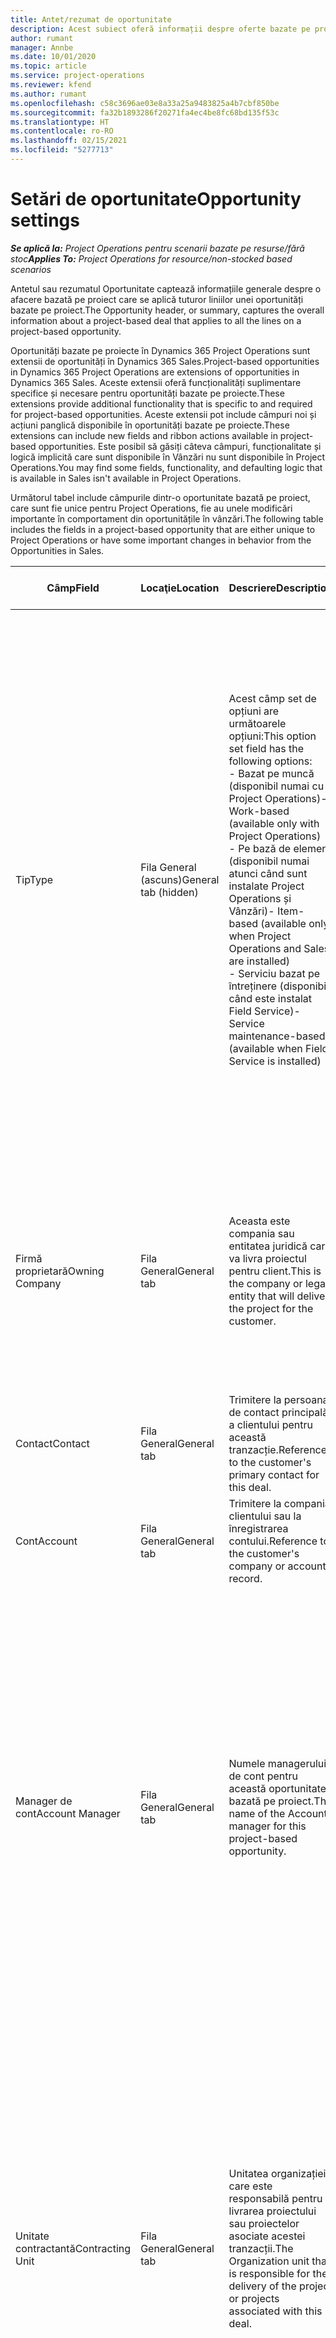 ```yaml
---
title: Antet/rezumat de oportunitate
description: Acest subiect oferă informații despre oferte bazate pe proiecte și liniile de oportunitate bazate pe proiecte.
author: rumant
manager: Annbe
ms.date: 10/01/2020
ms.topic: article
ms.service: project-operations
ms.reviewer: kfend
ms.author: rumant
ms.openlocfilehash: c58c3696ae03e8a33a25a9483825a4b7cbf850be
ms.sourcegitcommit: fa32b1893286f20271fa4ec4be8fc68bd135f53c
ms.translationtype: HT
ms.contentlocale: ro-RO
ms.lasthandoff: 02/15/2021
ms.locfileid: "5277713"
---
```

# <a name="opportunity-settings"></a><span data-ttu-id="3bea4-103">Setări de oportunitate</span><span class="sxs-lookup"><span data-stu-id="3bea4-103">Opportunity settings</span></span>

<span data-ttu-id="3bea4-104">_**Se aplică la:** Project Operations pentru scenarii bazate pe resurse/fără stoc_</span><span class="sxs-lookup"><span data-stu-id="3bea4-104">_**Applies To:** Project Operations for resource/non-stocked based scenarios_</span></span>


<span data-ttu-id="3bea4-105">Antetul sau rezumatul Oportunitate captează informațiile generale despre o afacere bazată pe proiect care se aplică tuturor liniilor unei oportunități bazate pe proiect.</span><span class="sxs-lookup"><span data-stu-id="3bea4-105">The Opportunity header, or summary, captures the overall information about a project-based deal that applies to all the lines on a project-based opportunity.</span></span>

<span data-ttu-id="3bea4-106">Oportunități bazate pe proiecte în Dynamics 365 Project Operations sunt extensii de oportunități în Dynamics 365 Sales.</span><span class="sxs-lookup"><span data-stu-id="3bea4-106">Project-based opportunities in Dynamics 365 Project Operations are extensions of opportunities in Dynamics 365 Sales.</span></span> <span data-ttu-id="3bea4-107">Aceste extensii oferă funcționalități suplimentare specifice și necesare pentru oportunități bazate pe proiecte.</span><span class="sxs-lookup"><span data-stu-id="3bea4-107">These extensions provide additional functionality that is specific to and required for project-based opportunities.</span></span> <span data-ttu-id="3bea4-108">Aceste extensii pot include câmpuri noi și acțiuni panglică disponibile în oportunități bazate pe proiecte.</span><span class="sxs-lookup"><span data-stu-id="3bea4-108">These extensions can include new fields and ribbon actions available in project-based opportunities.</span></span> <span data-ttu-id="3bea4-109">Este posibil să găsiți câteva câmpuri, funcționalitate și logică implicită care sunt disponibile în Vânzări nu sunt disponibile în Project Operations.</span><span class="sxs-lookup"><span data-stu-id="3bea4-109">You may find some fields, functionality, and defaulting logic that is available in Sales isn't available in Project Operations.</span></span>

<span data-ttu-id="3bea4-110">Următorul tabel include câmpurile dintr-o oportunitate bazată pe proiect, care sunt fie unice pentru Project Operations, fie au unele modificări importante în comportament din oportunitățile în vânzări.</span><span class="sxs-lookup"><span data-stu-id="3bea4-110">The following table includes the fields in a project-based opportunity that are either unique to Project Operations or have some important changes in behavior from the Opportunities in Sales.</span></span>

| <span data-ttu-id="3bea4-111">**Câmp**</span><span class="sxs-lookup"><span data-stu-id="3bea4-111">**Field**</span></span> | <span data-ttu-id="3bea4-112">**Locaţie**</span><span class="sxs-lookup"><span data-stu-id="3bea4-112">**Location**</span></span> | <span data-ttu-id="3bea4-113">**Descriere**</span><span class="sxs-lookup"><span data-stu-id="3bea4-113">**Description**</span></span> | <span data-ttu-id="3bea4-114">**Impactul din aval**</span><span class="sxs-lookup"><span data-stu-id="3bea4-114">**Downstream impact**</span></span> |
| --- | --- | --- | --- |
| <span data-ttu-id="3bea4-115">Tip</span><span class="sxs-lookup"><span data-stu-id="3bea4-115">Type</span></span> | <span data-ttu-id="3bea4-116">Fila General (ascuns)</span><span class="sxs-lookup"><span data-stu-id="3bea4-116">General tab (hidden)</span></span> | <span data-ttu-id="3bea4-117">Acest câmp set de opțiuni are următoarele opțiuni:</span><span class="sxs-lookup"><span data-stu-id="3bea4-117">This option set field has the following options:</span></span></br><span data-ttu-id="3bea4-118">- Bazat pe muncă (disponibil numai cu Project Operations)</span><span class="sxs-lookup"><span data-stu-id="3bea4-118">- Work-based (available only with Project Operations)</span></span></br><span data-ttu-id="3bea4-119">- Pe bază de element (disponibil numai atunci când sunt instalate Project Operations și Vânzări)</span><span class="sxs-lookup"><span data-stu-id="3bea4-119">- Item-based (available only when Project Operations and Sales are installed)</span></span></br><span data-ttu-id="3bea4-120">- Serviciu bazat pe întreținere (disponibil când este instalat Field Service)</span><span class="sxs-lookup"><span data-stu-id="3bea4-120">- Service maintenance-based (available when Field Service is installed)</span></span> | <span data-ttu-id="3bea4-121">Când utilizați Project Operations, această valoare a câmpului este setată automat la **Bazat pe muncă** care clasifică oportunitatea ca fiind bazată pe proiect.</span><span class="sxs-lookup"><span data-stu-id="3bea4-121">When you use Project Operations, this field value is automatically set to **Work-based** which classifies the Opportunity as project-based.</span></span> <span data-ttu-id="3bea4-122">O oportunitate ar trebui să fie bazată pe proiect pentru a permite toate extensiile și funcționalitățile specifice proiectului în procesul de vânzare din aval pentru această ofertă.</span><span class="sxs-lookup"><span data-stu-id="3bea4-122">An Opportunity should be project-based to enable all project-specific extensions and functionality in the downstream sales process for this deal.</span></span> |
| <span data-ttu-id="3bea4-123">Firmă proprietară</span><span class="sxs-lookup"><span data-stu-id="3bea4-123">Owning Company</span></span> | <span data-ttu-id="3bea4-124">Fila General</span><span class="sxs-lookup"><span data-stu-id="3bea4-124">General tab</span></span> | <span data-ttu-id="3bea4-125">Aceasta este compania sau entitatea juridică care va livra proiectul pentru client.</span><span class="sxs-lookup"><span data-stu-id="3bea4-125">This is the company or legal entity that will deliver the project for the customer.</span></span> | <span data-ttu-id="3bea4-126">Aceste informații despre câmp vor fi copiate în câmpul corespunzător din Oferta de proiect care este creată din această oportunitate.</span><span class="sxs-lookup"><span data-stu-id="3bea4-126">This field information will be copied to the corresponding field on the Project quote that is created from this Opportunity.</span></span> |
| <span data-ttu-id="3bea4-127">Contact</span><span class="sxs-lookup"><span data-stu-id="3bea4-127">Contact</span></span> | <span data-ttu-id="3bea4-128">Fila General</span><span class="sxs-lookup"><span data-stu-id="3bea4-128">General tab</span></span> | <span data-ttu-id="3bea4-129">Trimitere la persoana de contact principală a clientului pentru această tranzacție.</span><span class="sxs-lookup"><span data-stu-id="3bea4-129">Reference to the customer's primary contact for this deal.</span></span> | |
| <span data-ttu-id="3bea4-130">Cont</span><span class="sxs-lookup"><span data-stu-id="3bea4-130">Account</span></span> | <span data-ttu-id="3bea4-131">Fila General</span><span class="sxs-lookup"><span data-stu-id="3bea4-131">General tab</span></span> | <span data-ttu-id="3bea4-132">Trimitere la compania clientului sau la înregistrarea contului.</span><span class="sxs-lookup"><span data-stu-id="3bea4-132">Reference to the customer's company or account record.</span></span> | |
| <span data-ttu-id="3bea4-133">Manager de cont</span><span class="sxs-lookup"><span data-stu-id="3bea4-133">Account Manager</span></span> | <span data-ttu-id="3bea4-134">Fila General</span><span class="sxs-lookup"><span data-stu-id="3bea4-134">General tab</span></span> | <span data-ttu-id="3bea4-135">Numele managerului de cont pentru această oportunitate bazată pe proiect.</span><span class="sxs-lookup"><span data-stu-id="3bea4-135">The name of the Account manager for this project-based opportunity.</span></span> | <span data-ttu-id="3bea4-136">Managerul de cont este responsabil pentru gestionarea relației cu clientul prin finalizarea acestui proiect.</span><span class="sxs-lookup"><span data-stu-id="3bea4-136">The Account manager is responsible for managing the relationship with the customer through the completion of this project.</span></span> <span data-ttu-id="3bea4-137">Pe baza înregistrării resursei rezervabile legată de Managerul de cont, unitatea contractantă este implicită.</span><span class="sxs-lookup"><span data-stu-id="3bea4-137">Based on the bookable resource record tied to the Account manager, the contracting unit is defaulted.</span></span> |
| <span data-ttu-id="3bea4-138">Unitate contractantă</span><span class="sxs-lookup"><span data-stu-id="3bea4-138">Contracting Unit</span></span> | <span data-ttu-id="3bea4-139">Fila General</span><span class="sxs-lookup"><span data-stu-id="3bea4-139">General tab</span></span> | <span data-ttu-id="3bea4-140">Unitatea organizației care este responsabilă pentru livrarea proiectului sau proiectelor asociate acestei tranzacții.</span><span class="sxs-lookup"><span data-stu-id="3bea4-140">The Organization unit that is responsible for the delivery of the project or projects associated with this deal.</span></span> | <span data-ttu-id="3bea4-141">Unitatea contractantă este divizia companiei care va finaliza proiectele după încheierea tranzacției.</span><span class="sxs-lookup"><span data-stu-id="3bea4-141">The contracting unit is the division of the company that will complete the project(s) after the deal is closed.</span></span> <span data-ttu-id="3bea4-142">Fiecare unitate contractantă are o monedă, iar această monedă este utilizată pentru a raporta costurile estimate și reale suportate în timpul proiectului.</span><span class="sxs-lookup"><span data-stu-id="3bea4-142">Every contracting unit has a currency, and this currency is used to report estimated and actual costs incurred during the project.</span></span> |

<span data-ttu-id="3bea4-143">Pentru toate celelalte câmpuri și secțiuni de pe fila **Rezumat** a oportunității, consultați [Creați sau editați oportunități (Vânzări și Hub de vânzări)](https://docs.microsoft.com/dynamics365/sales-enterprise/create-edit-opportunity-sales).</span><span class="sxs-lookup"><span data-stu-id="3bea4-143">For all the other fields and sections on the **Summary** tab of the opportunity, see [Create or edit opportunities (Sales and Sales hub)](https://docs.microsoft.com/dynamics365/sales-enterprise/create-edit-opportunity-sales).</span></span>


[!INCLUDE[footer-include](../includes/footer-banner.md)]
